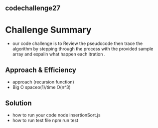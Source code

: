 ## codechallenge27
# Challenge Summary
- our code challenge is to Review the pseudocode  then trace the algorithm by stepping through the process with the provided sample array and expalin what happen each itration .

## Approach & Efficiency
- approach (recursion function) 
- Big O spaceo(1)/time O(n^3)

## Solution
- how to run your code node insertionSort.js
- how to run test file npm run test


